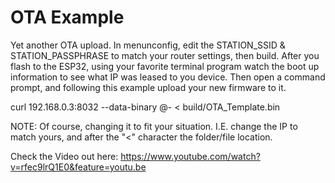 # OTA Example


Yet another OTA upload. 
In menunconfig, edit the STATION_SSID & STATION_PASSPHRASE to match your router settings, then build. 
After you flash to the ESP32, using your favorite terminal program watch the boot up information to see what IP was leased
to you device. Then open a command prompt, and following this example upload your new firmware to it.

curl 192.168.0.3:8032 --data-binary @- < build/OTA_Template.bin

NOTE: Of course, changing it to fit your situation. I.E. change the IP to match yours, and after the "<" character the folder/file location. 


Check the Video out here:
https://www.youtube.com/watch?v=rfec9lrQ1E0&feature=youtu.be




